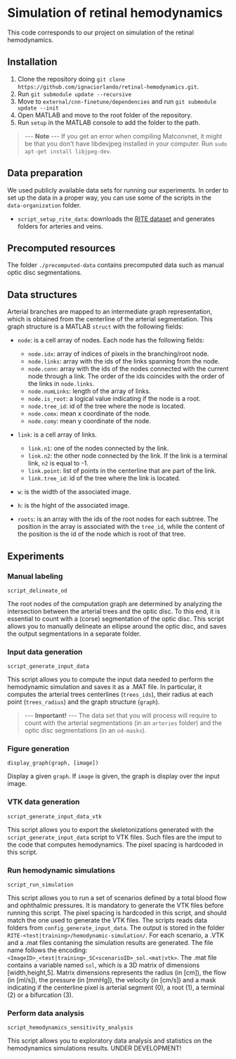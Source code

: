 # Simulation of retinal hemodynamics

This code corresponds to our project on simulation of the retinal hemodynamics.


## Installation

1. Clone the repository doing ```git clone https://github.com/ignaciorlando/retinal-hemodynamics.git```.
2. Run ```git submodule update --recursive```
3. Move to ```external/cnn-finetune/dependencies```  and run ```git submodule update --init```
4. Open MATLAB and move to the root folder of the repository.
5. Run ```setup``` in the MATLAB console to add the folder to the path.

> --- **Note** --- If you get an error when compiling Matconvnet, it might be that you don't have libdevjpeg installed in your computer. Run ```sudo apt-get install libjpeg-dev```.

## Data preparation

We used publicly available data sets for running our experiments. In order to set up the data in a proper way, you can use some of the scripts in the ```data-organization``` folder.

- ```script_setup_rite_data```: downloads the [RITE dataset](https://medicine.uiowa.edu/eye/rite-dataset) and generates folders for arteries and veins.

## Precomputed resources

The folder ```./precomputed-data``` contains precomputed data such as manual optic disc segmentations.

## Data structures

Arterial branches are mapped to an intermediate graph representation, which is obtained from the centerline of the arterial segmentation. This graph structure is a MATLAB ```struct``` with the following fields:

- ```node```: is a cell array of nodes. Each node has the following fields:
    - ```node.idx```: array of indices of pixels in the branching/root node.
    - ```node.links```: array with the ids of the links spanning from the node.
    - ```node.conn```: array with the ids of the nodes connected with the current node through a link. The order of the ids coincides with the order of the links in ```node.links```.
    - ```node.numLinks```: length of the array of links.
    - ```node.is_root```: a logical value indicating if the node is a root.
    - ```node.tree_id```: id of the tree where the node is located.
    - ```node.comx```: mean x coordinate of the node.
    - ```node.comy```: mean y coordinate of the node.

- ```link```: is a cell array of links.
    - ```link.n1```: one of the nodes connected by the link.
    - ```link.n2```: the other node connected by the link. If the link is a terminal link, ```n2``` is equal to -1.
    - ```link.point```: list of points in the centerline that are part of the link.
    - ```link.tree_id```: id of the tree where the link is located.

- ```w```: is the width of the associated image.
- ```h```: is the hight of the associated image.
- ```roots```: is an array with the ids of the root nodes for each subtree. The position in the array is associated with the ```tree_id```, while the content of the position is the id of the node which is root of that tree.




## Experiments

### Manual labeling

```script_delineate_od```

The root nodes of the computation graph are determined by analyzing the intersection between the arterial trees and the optic disc. To this end, it is essential to count with a (corse) segmentation of the optic disc. This script allows you to manually delineate an ellipse around the optic disc, and saves the output segmentations in a separate folder.

### Input data generation

```script_generate_input_data```

This script allows you to compute the input data needed to perform the hemodynamic simulation and saves it as a .MAT file. In particular, it computes the arterial trees centerlines (```trees_ids```), their radius at each point (```trees_radius```) and the graph structure (```graph```).

> --- **Important!** --- The data set that you will process will require to count with the arterial segmentations (in an ```arteries``` folder) and the optic disc segmentations (in an ```od-masks```).

### Figure generation

```display_graph(graph, [image])```

Display a given ```graph```. If ```image``` is given, the graph is display over the input image.

### VTK data generation

```script_generate_input_data_vtk```

This script allows you to export the skeletonizations generated with the ```script_generate_input_data``` script to VTK files.
Such files are the imput to the code that computes hemodynamics. The pixel spacing is hardcoded in this script.

### Run hemodynamic simulations

```script_run_simulation```

This script allows you to run a set of scenarios defined by a total blood flow and ophthalmic pressures.
It is mandatory to generate the VTK files before running this script.
The pixel spacing is hardcoded in this script, and should match the one used to generate the VTK files.
The scripts reads data folders from ```config_generate_input_data```.
The output is stored in the folder ```RITE-<test|training>/hemodynamic-simulation/```.
For each scenario, a .VTK and a .mat files contaning the simulation results are generated.
The file name follows the encoding: ```<ImageID>_<test|training>_SC<scenarioID>_sol.<mat|vtk>```.
The .mat file contains a variable named ```sol```, which is a 3D matrix of dimensions [width,height,5]. 
Matrix dimensions represents the radius (in [cm]), the flow (in [ml/s]), the pressure (in [mmHg]), the velocity (in [cm/s]) and
a mask indicating if the centerline pixel is arterial segment (0), a root (1), a terminal (2) or a bifurcation (3).

### Perform data analysis

```script_hemodynamics_sensitivity_analysis```

This script allows you to exploratory data analysis and statistics on the hemodynamics simulations results.
UNDER DEVELOPMENT!



